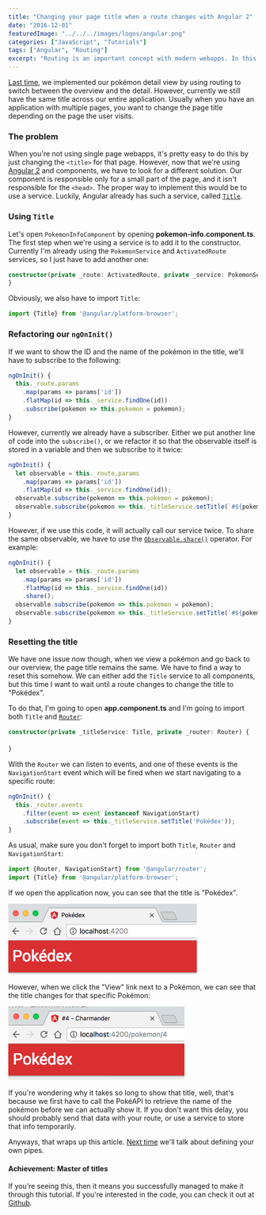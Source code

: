 ```yaml
---
title: "Changing your page title when a route changes with Angular 2"
date: "2016-12-01"
featuredImage: "../../../images/logos/angular.png"
categories: ["JavaScript", "Tutorials"]
tags: ["Angular", "Routing"]
excerpt: "Routing is an important concept with modern webapps. In this article I will show you how to dynamically change your title based on a route with Angular 2."
---
```


[Last time](/routing-angular-2/), we implemented our pokémon detail view by using routing to switch between the overview and the detail. However, currently we still have the same title across our entire application. Usually when you have an application with multiple pages, you want to change the page title depending on the page the user visits.

### The problem

When you're not using single page webapps, it's pretty easy to do this by just changing the `<title>` for that page. However, now that we're using [Angular 2](http://angular.io) and components, we have to look for a different solution. Our component is responsible only for a small part of the page, and it isn't responsible for the `<head>`. The proper way to implement this would be to use a service. Luckily, Angular already has such a service, called [`Title`](https://angular.io/docs/ts/latest/api/platform-browser/index/Title-class.html).

### Using `Title`

Let's open `PokemonInfoComponent` by opening **pokemon-info.component.ts**. The first step when we're using a service is to add it to the constructor. Currently I'm already using the `PokemonService` and `ActivatedRoute` services, so I just have to add another one:

```typescript
constructor(private _route: ActivatedRoute, private _service: PokemonService, private _titleService: Title) {
}
```

Obviously, we also have to import `Title`:

```typescript
import {Title} from '@angular/platform-browser';
```

### Refactoring our `ngOnInit()`

If we want to show the ID and the name of the pokémon in the title, we'll have to subscribe to the following:

```typescript
ngOnInit() {
  this._route.params
    .map(params => params['id'])
    .flatMap(id => this._service.findOne(id))
    .subscribe(pokemon => this.pokemon = pokemon);
}
```

However, currently we already have a subscriber. Either we put another line of code into the `subscribe()`, or we refactor it so that the observable itself is stored in a variable and then we subscribe to it twice:

```typescript
ngOnInit() {
  let observable = this._route.params
    .map(params => params['id'])
    .flatMap(id => this._service.findOne(id));
  observable.subscribe(pokemon => this.pokemon = pokemon);
  observable.subscribe(pokemon => this._titleService.setTitle(`#${pokemon.baseInfo.id} - ${pokemon.baseInfo.name}`));
}
```

However, if we use this code, it will actually call our service twice. To share the same observable, we have to use the [`Observable.share()`](http://reactivex.io/documentation/operators/refcount.html) operator. For example:

```typescript
ngOnInit() {
  let observable = this._route.params
    .map(params => params['id'])
    .flatMap(id => this._service.findOne(id))
    .share();
  observable.subscribe(pokemon => this.pokemon = pokemon);
  observable.subscribe(pokemon => this._titleService.setTitle(`#${pokemon.baseInfo.id} - ${pokemon.baseInfo.name}`));
}
```

### Resetting the title

We have one issue now though, when we view a pokémon and go back to our overview, the page title remains the same. We have to find a way to reset this somehow. We can either add the `Title` service to all components, but this time I want to wait until a route changes to change the title to "Pokédex".

To do that, I'm going to open **app.component.ts** and I'm going to import both `Title` and [`Router`](https://angular.io/docs/ts/latest/api/router/index/Router-class.html):

```typescript
constructor(private _titleService: Title, private _router: Router) {
    
}
```

With the `Router` we can listen to events, and one of these events is the `NavigationStart` event which will be fired when we start navigating to a specific route:

```typescript
ngOnInit() {
  this._router.events
    .filter(event => event instanceof NavigationStart)
    .subscribe(event => this._titleService.setTitle('Pokédex'));
}
```

As usual, make sure you don't forget to import both `Title`, `Router` and `NavigationStart`:

```typescript
import {Router, NavigationStart} from '@angular/router';
import {Title} from '@angular/platform-browser';
```

If we open the application now, you can see that the title is "Pokédex".

![pokedex-title](content/posts/2016/2016-12-01-page-title-route-change-angular-2/images/pokedex-title.png)

However, when we click the "View" link next to a Pokémon, we can see that the title changes for that specific Pokémon:

![pokedex-title-info](content/posts/2016/2016-12-01-page-title-route-change-angular-2/images/pokedex-title-info.png)

If you're wondering why it takes so long to show that title, well, that's because we first have to call the PokéAPI to retrieve the name of the pokémon before we can actually show it. If you don't want this delay, you should probably send that data with your route, or use a service to store that info temporarily.

Anyways, that wraps up this article. [Next time](/implementing-pipes-angular-2/) we'll talk about defining your own pipes.

#### Achievement: Master of titles

If you’re seeing this, then it means you successfully managed to make it through this tutorial. If you're interested in the code, you can check it out at [Github](https://github.com/g00glen00b/ng2-pokedex).
